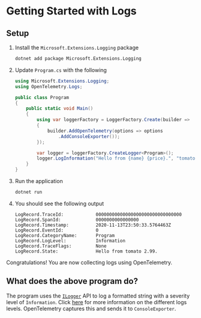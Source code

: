 # Getting Started with Logs

## Setup

1. Install the `Microsoft.Extensions.Logging` package

    ```sh
    dotnet add package Microsoft.Extensions.Logging
    ```

1. Update `Program.cs` with the following

    ```c#
    using Microsoft.Extensions.Logging;
    using OpenTelemetry.Logs;

    public class Program
    {
        public static void Main()
        {
            using var loggerFactory = LoggerFactory.Create(builder =>
            {
                builder.AddOpenTelemetry(options => options
                    .AddConsoleExporter());
            });

            var logger = loggerFactory.CreateLogger<Program>();
            logger.LogInformation("Hello from {name} {price}.", "tomato", 2.99);
        }
    }
    ```

1. Run the application

    ```sh
    dotnet run
    ```

1. You should see the following output

    ```text
    LogRecord.TraceId:            00000000000000000000000000000000
    LogRecord.SpanId:             0000000000000000
    LogRecord.Timestamp:          2020-11-13T23:50:33.5764463Z
    LogRecord.EventId:            0
    LogRecord.CategoryName:       Program
    LogRecord.LogLevel:           Information
    LogRecord.TraceFlags:         None
    LogRecord.State:              Hello from tomato 2.99.
    ```

Congratulations! You are now collecting logs using OpenTelemetry.

<!-- TODO Can we just import the Program.cs file (skip copyright would be nice too) -->

## What does the above program do?

The program uses the
[`ILogger`](https://docs.microsoft.com/dotnet/api/microsoft.extensions.logging.ilogger)
API to log a formatted string with a severity level of `Information`. Click
[here](https://docs.microsoft.com/dotnet/api/microsoft.extensions.logging.loglevel)
for more information on the different logs levels. OpenTelemetry captures this
and sends it to `ConsoleExporter`.
